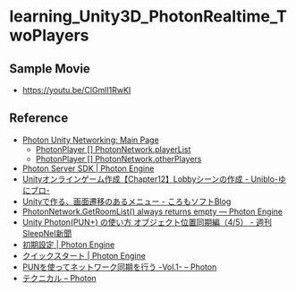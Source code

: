 # learning_Unity3D_PhotonRealtime_TwoPlayers

## Sample Movie

- https://youtu.be/ClGmlI1RwKI

## Reference
- [Photon Unity Networking: Main Page](http://doc-api.photonengine.com/en/PUN/current/)
  - [PhotonPlayer [] PhotonNetwork.playerList](http://doc-api.photonengine.com/en/PUN/current/class_photon_network.html#a2dc5e6cba79f899d9952f804db35b2f3)
  - [PhotonPlayer [] PhotonNetwork.otherPlayers](http://doc-api.photonengine.com/en/PUN/current/class_photon_network.html#a894df24398c8cfe2d06e22ddc39576fa)
- [Photon Server SDK | Photon Engine](https://doc.photonengine.com/en-us/server/v3/sdks-and-api/sdk-photon-server)
- [Unityオンラインゲーム作成【Chapter12】Lobbyシーンの作成 - Uniblo-ゆにブロ-](http://uniblo.biz/unity/mmogame/lobbyscene)
- [Unityで作る、画面遷移のあるメニュー - ころもソフトBlog](http://chicchi0531.hatenablog.com/entry/2017/10/10/025409)
- [PhotonNetwork.GetRoomList() always returns empty — Photon Engine](https://forum.photonengine.com/discussion/11094/photonnetwork-getroomlist-always-returns-empty)
- [Unity Photon(PUN+) の使い方 オブジェクト位置同期編（4/5） - 週刊SleepNel新聞](http://sleepnel.hatenablog.com/entry/2016/06/09/120200)
- [初期設定 | Photon Engine](https://doc.photonengine.com/ja-jp/pun/current/getting-started/initial-setup#connect_manually)
- [クイックスタート | Photon Engine](https://doc.photonengine.com/ja-jp/realtime/current/getting-started/quick-start)
- [PUNを使ってネットワーク同期を行う -Vol.1- – Photon](https://support.photonengine.jp/hc/ja/articles/218960867-PUN%E3%82%92%E4%BD%BF%E3%81%A3%E3%81%A6%E3%83%8D%E3%83%83%E3%83%88%E3%83%AF%E3%83%BC%E3%82%AF%E5%90%8C%E6%9C%9F%E3%82%92%E8%A1%8C%E3%81%86-Vol-1-)
- [テクニカル – Photon](https://support.photonengine.jp/hc/ja/categories/201897318-%E3%83%86%E3%82%AF%E3%83%8B%E3%82%AB%E3%83%AB)
